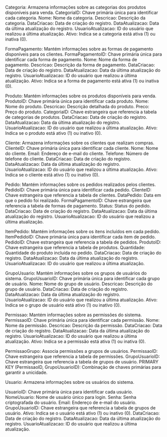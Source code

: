 Categoria: Armazena informações sobre as categorias dos produtos disponíveis para venda.
    CategoriaID: Chave primária única para identificar cada categoria.
    Nome: Nome da categoria.
    Descricao: Descrição da categoria.
    DataCriacao: Data de criação do registro.
    DataAtualizacao: Data da última atualização do registro.
    UsuarioAtualizacao: ID do usuário que realizou a última atualização.
    Ativo: Indica se a categoria está ativa (1) ou inativa (0).
 
FormaPagamento: Mantém informações sobre as formas de pagamento disponíveis para os clientes.
    FormaPagamentoID: Chave primária única para identificar cada forma de pagamento.
    Nome: Nome da forma de pagamento.
    Descricao: Descrição da forma de pagamento.
    DataCriacao: Data de criação do registro.
    DataAtualizacao: Data da última atualização do registro.
    UsuarioAtualizacao: ID do usuário que realizou a última atualização.
    Ativo: Indica se a forma de pagamento está ativa (1) ou inativa (0).
 
Produto: Mantém informações sobre os produtos disponíveis para venda.
    ProdutoID: Chave primária única para identificar cada produto.
    Nome: Nome do produto.
    Descricao: Descrição detalhada do produto.
    Preco: Preço do produto.
    CategoriaID: Chave estrangeira que referencia a tabela de categorias de produtos.
    DataCriacao: Data de criação do registro.
    DataAtualizacao: Data da última atualização do registro.
    UsuarioAtualizacao: ID do usuário que realizou a última atualização.
    Ativo: Indica se o produto está ativo (1) ou inativo (0).
 
Cliente: Armazena informações sobre os clientes que realizam compras.
    ClienteID: Chave primária única para identificar cada cliente.
    Nome: Nome do cliente.
    Email: Endereço de e-mail do cliente.
    Telefone: Número de telefone do cliente.
    DataCriacao: Data de criação do registro.
    DataAtualizacao: Data da última atualização do registro.
    UsuarioAtualizacao: ID do usuário que realizou a última atualização.
    Ativo: Indica se o cliente está ativo (1) ou inativo (0).
 
Pedido: Mantém informações sobre os pedidos realizados pelos clientes.
    PedidoID: Chave primária única para identificar cada pedido.
    ClienteID: Chave estrangeira que referencia a tabela de clientes.
    DataPedido: Data em que o pedido foi realizado.
    FormaPagamentoID: Chave estrangeira que referencia a tabela de formas de pagamento.
    Status: Status do pedido.
    DataCriacao: Data de criação do registro.
    DataAtualizacao: Data da última atualização do registro.
    UsuarioAtualizacao: ID do usuário que realizou a última atualização.
 
ItemPedido: Mantém informações sobre os itens incluídos em cada pedido.
    ItemPedidoID: Chave primária única para identificar cada item de pedido.
    PedidoID: Chave estrangeira que referencia a tabela de pedidos.
    ProdutoID: Chave estrangeira que referencia a tabela de produtos.
    Quantidade: Quantidade do produto incluída no pedido.
    DataCriacao: Data de criação do registro.
    DataAtualizacao: Data da última atualização do registro.
    UsuarioAtualizacao: ID do usuário que realizou a última atualização.
 
GrupoUsuario: Mantém informações sobre os grupos de usuários do sistema.
    GrupoUsuarioID: Chave primária única para identificar cada grupo de usuário.
    Nome: Nome do grupo de usuário.
    Descricao: Descrição do grupo de usuário.
    DataCriacao: Data de criação do registro.
    DataAtualizacao: Data da última atualização do registro.
    UsuarioAtualizacao: ID do usuário que realizou a última atualização.
    Ativo: Indica se o grupo de usuário está ativo (1) ou inativo (0).
 
Permissao: Mantém informações sobre as permissões do sistema.
    PermissaoID: Chave primária única para identificar cada permissão.
    Nome: Nome da permissão.
    Descricao: Descrição da permissão.
    DataCriacao: Data de criação do registro.
    DataAtualizacao: Data da última atualização do registro.
    UsuarioAtualizacao: ID do usuário que realizou a última atualização.
    Ativo: Indica se a permissão está ativa (1) ou inativa (0).
 
PermissaoGrupo: Associa permissões a grupos de usuários.
    PermissaoID: Chave estrangeira que referencia a tabela de permissões.
    GrupoUsuarioID: Chave estrangeira que referencia a tabela de grupos de usuário.
    PRIMARY KEY (PermissaoID, GrupoUsuarioID): Combinação de chaves primárias para garantir a unicidade.
 
Usuario: Armazena informações sobre os usuários do sistema.
 
UsuarioID: Chave primária única para identificar cada usuário.
NomeUsuario: Nome de usuário único para login.
Senha: Senha criptografada do usuário.
Email: Endereço de e-mail do usuário.
GrupoUsuarioID: Chave estrangeira que referencia a tabela de grupos de usuário.
Ativo: Indica se o usuário está ativo (1) ou inativo (0).
DataCriacao: Data de criação do registro.
DataAtualizacao: Data da última atualização do registro.
UsuarioAtualizacao: ID do usuário que realizou a última atualização.
